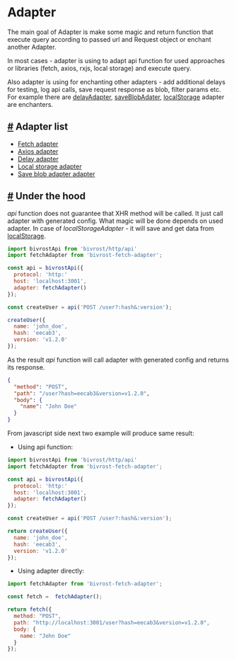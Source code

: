# Adapter

The main goal of Adapter is make some magic and return function that execute query according to passed url and Request object or enchant another Adapter.

In most cases - adapter is using to adapt api function for used approaches or libraries (fetch, axios, rxjs, local storage) and execute query.

Also adapter is using for enchanting other adapters - add additional delays for testing, log api calls, save request response as blob, filter params etc. For example there are [delayAdapter](https://github.com/tuchk4/bivrost/tree/master/bivrost-delay-adapter), [saveBlobAdater](https://github.com/tuchk4/bivrost/tree/master/bivrost-save-blob-adapter), [localStorage](https://github.com/tuchk4/bivrost/tree/master/bivrost-local-storage-adapter) adapter are enchanters.

## <a id='adapter-list'></a>[#](#adapter-list) Adapter list

* [Fetch adapter](https://github.com/tuchk4/bivrost/tree/master/bivrost-fetch-adapter)
* [Axios adapter](https://github.com/tuchk4/bivrost/tree/master/bivrost-axios-adapter)
* [Delay adapter](https://github.com/tuchk4/bivrost/tree/master/bivrost-delay-adapter)
* [Local storage adapter](https://github.com/tuchk4/bivrost/tree/master/bivrost-local-storage-adapter)
* [Save blob adapter adapter](https://github.com/tuchk4/bivrost/tree/master/bivrost-save-blob-adapter)

## <a id='under-the-hood'></a>[#](#under-the-hood) Under the hood

*api* function does not guarantee that XHR method will be called. It just call adapter with generated config. What magic will be done depends on used adapter. In case of *localStorageAdapter* - it will save and get data from [localStorage](https://developer.mozilla.org/en/docs/Web/API/Window/localStorage).


```js
import bivrostApi from 'bivrost/http/api'
import fetchAdapter from 'bivrost-fetch-adapter';

const api = bivrostApi({
  protocol: 'http:'
  host: 'localhost:3001',
  adapter: fetchAdapter()
});

const createUser = api('POST /user?:hash&:version');

createUser({
  name: 'john_doe',
  hash: 'eecab3',
  version: 'v1.2.0'
});
```

As the result *api* function will call adapter with generated config and returns its response.

```json
{
  "method": "POST",
  "path": "/user?hash=eecab3&version=v1.2.0",
  "body": {
    "name": "John Doe"
  }
}
```

From javascript side next two example will produce same result:

* Using api function:

```js
import bivrostApi from 'bivrost/http/api'
import fetchAdapter from 'bivrost-fetch-adapter';

const api = bivrostApi({
  protocol: 'http:'
  host: 'localhost:3001',
  adapter: fetchAdapter()
});

const createUser = api('POST /user?:hash&:version');

return createUser({
  name: 'john_doe',
  hash: 'eecab3',
  version: 'v1.2.0'
});
```

* Using adapter directly:

```js
import fetchAdapter from 'bivrost-fetch-adapter';

const fetch =  fetchAdapter();

return fetch({
  method: "POST",
  path: "http://localhost:3001/user?hash=eecab3&version=v1.2.0",
  body: {
    name: "John Doe"
  }
});
```

